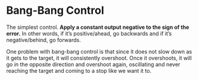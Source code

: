 # Bang-Bang Control

The simplest control. **Apply a constant output negative to the sign of
the error.** In other words, if it’s positive/ahead, go backwards and if
it’s negative/behind, go forwards.

One problem with bang-bang control is that since it does not slow down
as it gets to the target, it will consistently overshoot. Once it
overshoots, it will go in the opposite direction and overshoot again,
oscillating and never reaching the target and coming to a stop like we
want it to.